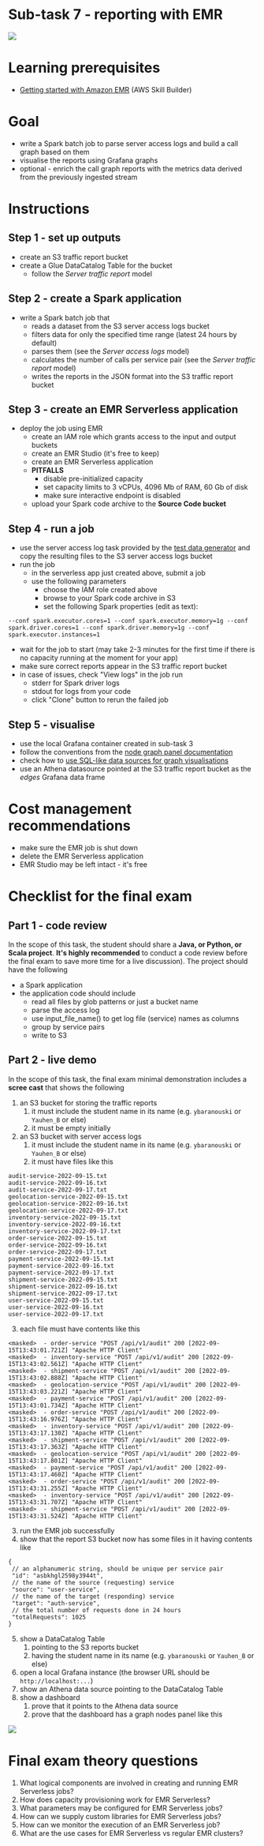 # Sub-task 7 - reporting with EMR

![](../materials/diagrams/task7-focus.png)

# Learning prerequisites
* [Getting started with Amazon EMR](https://explore.skillbuilder.aws/learn/course/internal/view/elearning/8827/getting-started-with-amazon-emr) (AWS Skill Builder)

# Goal
* write a Spark batch job to parse server access logs and build a call graph based on them
* visualise the reports using Grafana graphs
* optional - enrich the call graph reports with the metrics data derived from the previously ingested stream

# Instructions

## Step 1 - set up outputs
* create an S3 traffic report bucket
* create a Glue DataCatalog Table for the bucket
    * follow the _Server traffic report_ model

## Step 2 - create a Spark application
* write a Spark batch job that
    * reads a dataset from the S3 server access logs bucket
    * filters data for only the specified time range (latest 24 hours by default)
    * parses them (see the _Server access logs_ model)
    * calculates the number of calls per service pair (see the _Server traffic report_ model)
    * writes the reports in the JSON format into the S3 traffic report bucket

## Step 3 - create an EMR Serverless application
* deploy the job using EMR
  * create an IAM role which grants access to the input and output buckets
  * create an EMR Studio (it's free to keep)
  * create an EMR Serverless application
  * **PITFALLS**
    * disable pre-initialized capacity
    * set capacity limits to 3 vCPUs, 4096 Mb of RAM, 60 Gb of disk
    * make sure interactive endpoint is disabled
  * upload your Spark code archive to the **Source Code bucket**

## Step 4 - run a job
* use the server access log task provided by the [test data generator](../materials/test-data-generator-prebuilt) and copy the resulting files to the S3 server access logs bucket
* run the job
  * in the serverless app just created above, submit a job
  * use the following parameters
    * choose the IAM role created above
    * browse to your Spark code archive in S3
    * set the following Spark properties (edit as text):
```
--conf spark.executor.cores=1 --conf spark.executor.memory=1g --conf spark.driver.cores=1 --conf spark.driver.memory=1g --conf spark.executor.instances=1
```
  * wait for the job to start (may take 2-3 minutes for the first time if there is no capacity running at the moment for your app)
  * make sure correct reports appear in the S3 traffic report bucket
  * in case of issues, check "View logs" in the job run
    * stderr for Spark driver logs
    * stdout for logs from your code
    * click "Clone" button to rerun the failed job

## Step 5 - visualise
* use the local Grafana container created in sub-task 3
* follow the conventions from the [node graph panel documentation](https://grafana.com/docs/grafana/latest/panels-visualizations/visualizations/node-graph/)
* check how to [use SQL-like data sources for graph visualisations](https://community.grafana.com/t/nodegraph-with-mysql/66338/3)
* use an Athena datasource pointed at the S3 traffic report bucket as the _edges_ Grafana data frame

# Cost management recommendations
* make sure the EMR job is shut down
* delete the EMR Serverless application
* EMR Studio may be left intact - it's free

# Checklist for the final exam

## Part 1 - code review
In the scope of this task, the student should share a **Java, or Python, or Scala project**.
**It's highly recommended** to conduct a code review before the final exam to save more time for a live discussion). The project should have the following
* a Spark application
* the application code should include
  * read all files by glob patterns or just a bucket name
  * parse the access log
  * use input_file_name() to get log file (service) names as columns
  * group by service pairs
  * write to S3

## Part 2 - live demo
In the scope of this task, the final exam minimal demonstration includes a **scree cast** that shows the following
1. an S3 bucket for storing the traffic reports
   1. it must include the student name in its name (e.g. `ybaranouski` or `Yauhen_B` or else)
   2. it must be empty initially
2. an S3 bucket with server access logs
   1. it must include the student name in its name (e.g. `ybaranouski` or `Yauhen_B` or else)
   2. it must have files like this
```
audit-service-2022-09-15.txt
audit-service-2022-09-16.txt
audit-service-2022-09-17.txt
geolocation-service-2022-09-15.txt
geolocation-service-2022-09-16.txt
geolocation-service-2022-09-17.txt
inventory-service-2022-09-15.txt
inventory-service-2022-09-16.txt
inventory-service-2022-09-17.txt
order-service-2022-09-15.txt
order-service-2022-09-16.txt
order-service-2022-09-17.txt
payment-service-2022-09-15.txt
payment-service-2022-09-16.txt
payment-service-2022-09-17.txt
shipment-service-2022-09-15.txt
shipment-service-2022-09-16.txt
shipment-service-2022-09-17.txt
user-service-2022-09-15.txt
user-service-2022-09-16.txt
user-service-2022-09-17.txt
```
   3. each file must have contents like this
```
<masked>  - order-service "POST /api/v1/audit" 200 [2022-09-15T13:43:01.721Z] "Apache HTTP Client"
<masked>  - inventory-service "POST /api/v1/audit" 200 [2022-09-15T13:43:02.561Z] "Apache HTTP Client"
<masked>  - shipment-service "POST /api/v1/audit" 200 [2022-09-15T13:43:02.888Z] "Apache HTTP Client"
<masked>  - geolocation-service "POST /api/v1/audit" 200 [2022-09-15T13:43:03.221Z] "Apache HTTP Client"
<masked>  - payment-service "POST /api/v1/audit" 200 [2022-09-15T13:43:01.734Z] "Apache HTTP Client"
<masked>  - order-service "POST /api/v1/audit" 200 [2022-09-15T13:43:16.976Z] "Apache HTTP Client"
<masked>  - inventory-service "POST /api/v1/audit" 200 [2022-09-15T13:43:17.130Z] "Apache HTTP Client"
<masked>  - shipment-service "POST /api/v1/audit" 200 [2022-09-15T13:43:17.363Z] "Apache HTTP Client"
<masked>  - geolocation-service "POST /api/v1/audit" 200 [2022-09-15T13:43:17.801Z] "Apache HTTP Client"
<masked>  - payment-service "POST /api/v1/audit" 200 [2022-09-15T13:43:17.460Z] "Apache HTTP Client"
<masked>  - order-service "POST /api/v1/audit" 200 [2022-09-15T13:43:31.255Z] "Apache HTTP Client"
<masked>  - inventory-service "POST /api/v1/audit" 200 [2022-09-15T13:43:31.707Z] "Apache HTTP Client"
<masked>  - shipment-service "POST /api/v1/audit" 200 [2022-09-15T13:43:31.524Z] "Apache HTTP Client"
```
3. run the EMR job successfully
4. show that the report S3 bucket now has some files in it having contents like
```json5
{
 // an alphanumeric string, should be unique per service pair
 "id": "asbkhgl2598y3944t",
 // the name of the source (requesting) service
 "source": "user-service",
 // the name of the target (responding) service
 "target": "auth-service",
 // the total number of requests done in 24 hours
 "totalRequests": 1025
}
```
5. show a DataCatalog Table
   1. pointing to the S3 reports bucket
   2. having the student name in its name (e.g. `ybaranouski` or `Yauhen_B` or else)
6. open a local Grafana instance (the browser URL should be `http://localhost:...`)
7. show an Athena data source pointing to the DataCatalog Table
8. show a dashboard
   1. prove that it points to the Athena data source
   2. prove that the dashboard has a graph nodes panel like this

![](../materials/diagrams/network_graph_example.png)

# Final exam theory questions

1. What logical components are involved in creating and running EMR Serverless jobs?
2. How does capacity provisioning work for EMR Serverless?
3. What parameters may be configured for EMR Serverless jobs?
4. How can we supply custom libraries for EMR Serverless jobs?
5. How can we monitor the execution of an EMR Serverless job?
6. What are the use cases for EMR Serverless vs regular EMR clusters?
